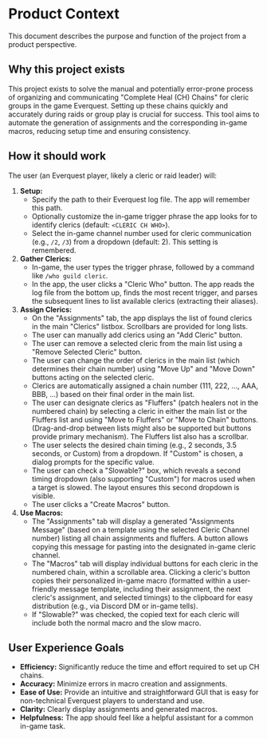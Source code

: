 # Product Context

This document describes the purpose and function of the project from a product perspective.

## Why this project exists

This project exists to solve the manual and potentially error-prone process of organizing and communicating "Complete Heal (CH) Chains" for cleric groups in the game Everquest. Setting up these chains quickly and accurately during raids or group play is crucial for success. This tool aims to automate the generation of assignments and the corresponding in-game macros, reducing setup time and ensuring consistency.

## How it should work

The user (an Everquest player, likely a cleric or raid leader) will:
1.  **Setup:**
    *   Specify the path to their Everquest log file. The app will remember this path.
    *   Optionally customize the in-game trigger phrase the app looks for to identify clerics (default: `<CLERIC CH WHO>`).
    *   Select the in-game channel number used for cleric communication (e.g., `/2`, `/3`) from a dropdown (default: 2). This setting is remembered.
2.  **Gather Clerics:**
    *   In-game, the user types the trigger phrase, followed by a command like `/who guild cleric`.
    * In the app, the user clicks a "Cleric Who" button. The app reads the log file from the bottom up, finds the most recent trigger, and parses the subsequent lines to list available clerics (extracting their aliases).
3.  **Assign Clerics:**
    *   On the "Assignments" tab, the app displays the list of found clerics in the main "Clerics" listbox. Scrollbars are provided for long lists.
    *   The user can manually add clerics using an "Add Cleric" button.
    *   The user can remove a selected cleric from the main list using a "Remove Selected Cleric" button.
    *   The user can change the order of clerics in the main list (which determines their chain number) using "Move Up" and "Move Down" buttons acting on the selected cleric.
    *   Clerics are automatically assigned a chain number (111, 222, ..., AAA, BBB, ...) based on their final order in the main list.
    *   The user can designate clerics as "Fluffers" (patch healers not in the numbered chain) by selecting a cleric in either the main list or the Fluffers list and using "Move to Fluffers" or "Move to Chain" buttons. (Drag-and-drop between lists might also be supported but buttons provide primary mechanism). The Fluffers list also has a scrollbar.
    *   The user selects the desired chain timing (e.g., 2 seconds, 3.5 seconds, or Custom) from a dropdown. If "Custom" is chosen, a dialog prompts for the specific value.
    *   The user can check a "Slowable?" box, which reveals a second timing dropdown (also supporting "Custom") for macros used when a target is slowed. The layout ensures this second dropdown is visible.
    * The user clicks a "Create Macros" button.
4.  **Use Macros:**
    *   The "Assignments" tab will display a generated "Assignments Message" (based on a template using the selected Cleric Channel number) listing all chain assignments and fluffers. A button allows copying this message for pasting into the designated in-game cleric channel.
    *   The "Macros" tab will display individual buttons for each cleric in the numbered chain, within a scrollable area. Clicking a cleric's button copies their personalized in-game macro (formatted within a user-friendly message template, including their assignment, the next cleric's assignment, and selected timings) to the clipboard for easy distribution (e.g., via Discord DM or in-game tells).
    *   If "Slowable?" was checked, the copied text for each cleric will include both the normal macro and the slow macro.

## User Experience Goals

- **Efficiency:** Significantly reduce the time and effort required to set up CH chains.
- **Accuracy:** Minimize errors in macro creation and assignments.
- **Ease of Use:** Provide an intuitive and straightforward GUI that is easy for non-technical Everquest players to understand and use.
- **Clarity:** Clearly display assignments and generated macros.
- **Helpfulness:** The app should feel like a helpful assistant for a common in-game task.
